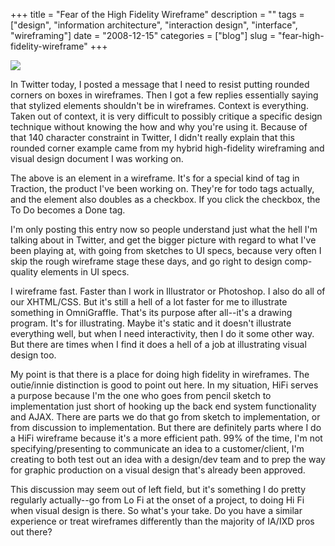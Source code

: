 +++
title = "Fear of the High Fidelity Wireframe"
description = ""
tags = ["design", "information architecture", "interaction design", "interface", "wireframing"]
date = "2008-12-15"
categories = ["blog"]
slug = "fear-high-fidelity-wireframe"
+++



  <div class="notebook-screenshot"><img src="//konigi.com/media/notebook/fear-hifi-wireframe.jpg" class="notebook-image" /></div><p>In Twitter today, I posted a message that I need to resist putting rounded corners on boxes in wireframes. Then I got a few replies essentially saying that stylized elements shouldn't be in wireframes. Context is everything. Taken out of context, it is very difficult to possibly critique a specific design technique without knowing the how and why you're using it. Because of that 140 character constraint in Twitter, I didn't really explain that this rounded corner example came from my hybrid high-fidelity wireframing and visual design document I was working on.</p>
<p>The above is an element in a wireframe. It's for a special kind of tag in Traction, the product I've been working on. They're for todo tags actually, and the element also doubles as a checkbox. If you click the checkbox, the To Do becomes a Done tag. </p>
<p>I'm only posting this entry now so people understand just what the hell I'm talking about in Twitter, and get the bigger picture with regard to what I've been playing at, with going from sketches to UI specs, because very often I skip the rough wireframe stage these days, and go right to design comp-quality elements in UI specs. </p>
<p>I wireframe fast. Faster than I work in Illustrator or Photoshop. I also do all of our XHTML/CSS. But it's still a hell of a lot faster for me to illustrate something in OmniGraffle. That's its purpose after all--it's a drawing program. It's for illustrating. Maybe it's static and it doesn't illustrate everything well, but when I need interactivity, then I do it some other way. But there are times when I find it does a hell of a job at illustrating visual design too.</p>
<p>My point is that there is a place for doing high fidelity in wireframes. The outie/innie distinction is good to point out here. In my situation, HiFi serves a purpose because I'm the one who goes from pencil sketch to implementation just short of hooking up the back end system functionality and AJAX. There are parts we do that go from sketch to implementation, or from discussion to implementation. But there are definitely parts where I do a HiFi wireframe because it's a more efficient path. 99% of the time, I'm not specifying/presenting to communicate an idea to a customer/client, I'm creating to both test out an idea with a design/dev team and to prep the way for graphic production on a visual design that's already been approved.</p>
<p>This discussion may seem out of left field, but it's something I do pretty regularly actually--go from Lo Fi at the onset of a project, to doing Hi Fi when visual design is there. So what's your take. Do you have a similar experience or treat wireframes differently than the majority of IA/IXD pros out there?</p>
    
  
